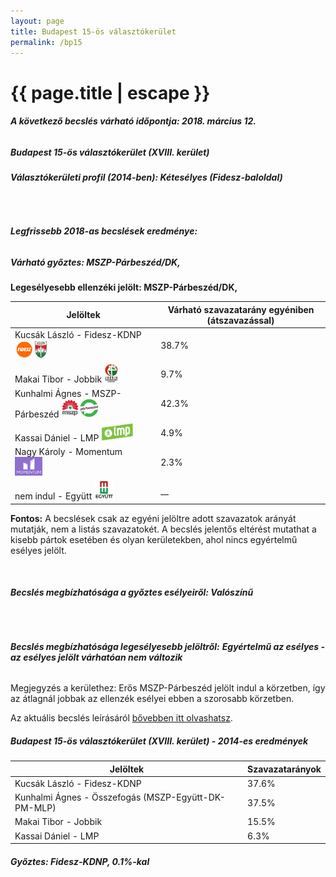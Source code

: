 ```yaml
---
layout: page
title: Budapest 15-ös választókerület
permalink: /bp15
---
```


<h1 class="page-title">{{ page.title | escape }}</h1>

<div class="section">
    <div class="row">
          <div class="col s12"><h6><span><strong>A következő becslés várható időpontja: 2018. március 12.</strong></span></h6>
		  <h5>Budapest 15-ös választókerület (XVIII. kerület)</h5>
<h6><strong>Választókerületi profil (2014-ben): <span id="profil">Kétesélyes (Fidesz-baloldal)</span></strong></h6>
<br/>
<h6><strong>Legfrissebb 2018-as becslések eredménye:</strong></h6<br/><h5>Várható győztes: <span id="gyoztes">MSZP-Párbeszéd/DK, </span><span id="esely"></span><span></span></h5>
			<p><strong>Legesélyesebb ellenzéki jelölt: <span id="masodik">MSZP-Párbeszéd/DK, </span><span id="esely2"></span><span></span></strong></p>
<table class="striped">
              <thead>
                <tr>
                    <th>Jelöltek</th>
                    <th>Várható szavazatarány egyéniben (átszavazással)</th>
                </tr>
              </thead>
              <tbody>
             <tr>
                  <td>Kucsák László - Fidesz-KDNP <img src="images/fideszkdnp_logo.png" style="width:55px;height:30px;"></td>
				  <td id="id_fidesz">38.7%</td>
			</tr>
			<tr><td>Makai Tibor - Jobbik <img src="images/jobbik_logo.png" style="width:23px;height:30px;"></td><td id="id_jobbik">9.7%</td></tr>
<tr>
                  <td>Kunhalmi Ágnes - MSZP-Párbeszéd <img src="images/mszpparbeszed_logo.png" style="width:60px;height:30px;"></td>
				  <td id="id_baloldal">42.3%</td>
			</tr>
			<tr>
                  <td>Kassai Dániel - LMP <img src="images/lmp_logo.png" style="width:52px;height:30px;"></td>
				  <td id="lmp">4.9%</td>
			</tr>
			<tr>
				  <td>Nagy Károly - Momentum <img src="images/momentum_logo.png" style="width:44px;height:30px;"></td>
				  <td id="id_momentum">2.3%</td>
			</tr>
<tr>
<td>nem indul -  Együtt <img src="images/egyutt_logo.png" style="width:31px;height:30px;"></td>
<td id="id_egyutt">__</td>
</tr>                
              </tbody>
            </table>
			
			
<p><strong>Fontos:</strong> A becslések csak az egyéni jelöltre adott szavazatok arányát mutatják, nem a listás szavazatokét. A becslés jelentős eltérést mutathat a kisebb pártok esetében és olyan kerületekben, ahol nincs egyértelmű esélyes jelölt.</p>
<br/>
			<h6><strong>Becslés megbízhatósága a győztes esélyeiről: Valószínű</strong> </h6>
<br/><h6><strong>Becslés megbízhatósága legesélyesebb jelöltről:</strong> <strong><span id="biztos_jelolt">Egyértelmű az esélyes - az esélyes jelölt várhatóan nem változik</span></strong></h6>
<p>Megjegyzés a kerülethez: Erős MSZP-Párbeszéd jelölt indul a körzetben, így az átlagnál jobbak az ellenzék esélyei ebben a szorosabb körzetben.</p>
<p>Az aktuális becslés leírásáról <a href="../metodologia#0305">bővebben itt olvashatsz</a>.</p>
          </div>
    </div>
</div>

<div class="section">
    <div class="row">
          <div class="col s12">
		  <h5>Budapest 15-ös választókerület (XVIII. kerület) - 2014-es eredmények</h5>
            <table class="striped">
              <thead>
                <tr>
                    <th>Jelöltek</th>
                    <th>Szavazatarányok</th>
                </tr>
              </thead>
              <tbody>
             <tr>
                  <td>Kucsák László - Fidesz-KDNP</td>
				  <td>37.6%</td>
			</tr>
			<tr>
                  <td>Kunhalmi Ágnes - Összefogás (MSZP-Együtt-DK-PM-MLP)</td>
				  <td>37.5%</td>
			</tr>
			<tr>
                  <td>Makai Tibor - Jobbik</td>
				  <td>15.5%</td>
			</tr>
			<tr>
				  <td>Kassai Dániel - LMP</td>
				  <td>6.3%</td>
			</tr>                
              </tbody>
            </table>
			<h5>Győztes: Fidesz-KDNP, 0.1%-kal</h5>
          </div>
    </div>
</div>

